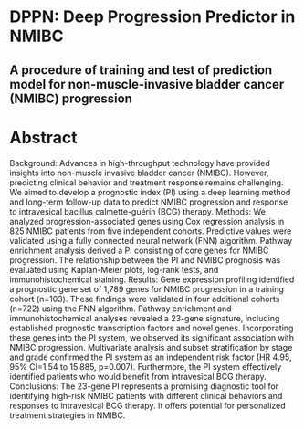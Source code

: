 # DPPN: Deep Progression Predictor in NMIBC
## A procedure of training and test of prediction model for non-muscle-invasive bladder cancer (NMIBC) progression

# Abstract
Background: Advances in high-throughput technology have provided insights into non-muscle invasive bladder cancer (NMIBC). However, predicting clinical behavior and treatment response remains challenging. We aimed to develop a prognostic index (PI) using a deep learning method and long-term follow-up data to predict NMIBC progression and response to intravesical bacillus calmette-guérin (BCG) therapy.
Methods: We analyzed progression-associated genes using Cox regression analysis in 825 NMIBC patients from five independent cohorts. Predictive values were validated using a fully connected neural network (FNN) algorithm. Pathway enrichment analysis derived a PI consisting of core genes for NMIBC progression. The relationship between the PI and NMIBC prognosis was evaluated using Kaplan-Meier plots, log-rank tests, and immunohistochemical staining.
Results: Gene expression profiling identified a prognostic gene set of 1,789 genes for NMIBC progression in a training cohort (n=103). These findings were validated in four additional cohorts (n=722) using the FNN algorithm. Pathway enrichment and immunohistochemical analyses revealed a 23-gene signature, including established prognostic transcription factors and novel genes. Incorporating these genes into the PI system, we observed its significant association with NMIBC progression. Multivariate analysis and subset stratification by stage and grade confirmed the PI system as an independent risk factor (HR 4.95, 95% CI=1.54 to 15.885, p=0.007). Furthermore, the PI system effectively identified patients who would benefit from intravesical BCG therapy.
Conclusions: The 23-gene PI represents a promising diagnostic tool for identifying high-risk NMIBC patients with different clinical behaviors and responses to intravesical BCG therapy. It offers potential for personalized treatment strategies in NMIBC.
